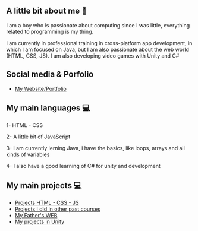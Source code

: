 ## A little bit about me 👾
<p>I am a boy who is passionate about computing since I was little, everything related to programming is my thing.</p>
<p>I am currently in professional training in cross-platform app development, in which I am focused on Java, but I am also passionate about the web world (HTML, CSS, JS). I am also developing video games with Unity and C#</p>

## Social media & Porfolio
- <a href="https://ribalta23.github.io/">My Website/Portfolio</a>

## My main languages 💻
<p>1- HTML - CSS</p>
<p>2- A little bit of JavaScript</p>
<p>3- I am currently lerning Java, i have the basics, like loops, arrays and all kinds of variables</p>
<p>4- I also have a good learning of C# for unity and development</p>

## My main projects 💻
- <a href="https://github.com/ribalta23/MyProjectsHTML-CSS-JS">Projects HTML - CSS - JS</a>
- <a href="https://github.com/ribalta23/SMX-Projects">Projects I did in other past courses</a>
- <a href="https://github.com/ribalta23/FusteriaJoanRibalta">My Father's WEB</a>
- <a href="https://github.com/ribalta23/developing-in-unity">My projects in Unity</a>
